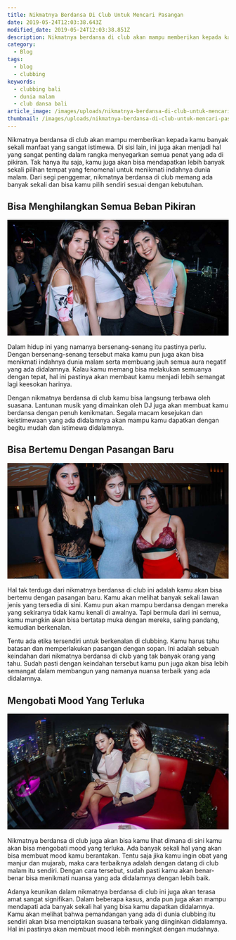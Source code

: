 ```yaml
---
title: Nikmatnya Berdansa Di Club Untuk Mencari Pasangan
date: 2019-05-24T12:03:38.643Z
modified_date: 2019-05-24T12:03:38.851Z
description: Nikmatnya berdansa di club akan mampu memberikan kepada kamu banyak sekali manfaat yang sangat istimewa.
category:
  - Blog
tags:
  - blog
  - clubbing
keywords:
  - clubbing bali
  - dunia malam
  - club dansa bali
article_image: /images/uploads/nikmatnya-berdansa-di-club-untuk-mencari-pasangan-2.jpg
thumbnail: /images/uploads/nikmatnya-berdansa-di-club-untuk-mencari-pasangan-2-021.jpg
---
```

Nikmatnya berdansa di club akan mampu memberikan kepada kamu banyak sekali manfaat yang sangat istimewa. Di sisi lain, ini juga akan menjadi hal yang sangat penting dalam rangka menyegarkan semua penat yang ada di pikiran. Tak hanya itu saja, kamu juga akan bisa mendapatkan lebih banyak sekali pilihan tempat yang fenomenal untuk menikmati indahnya dunia malam. Dari segi penggemar, nikmatnya berdansa di club memang ada banyak sekali dan bisa kamu pilih sendiri sesuai dengan kebutuhan.



## Bisa Menghilangkan Semua Beban Pikiran

![Nikmatnya Berdansa Di Club Untuk Mencari Pasangan](/images/uploads/nikmatnya-berdansa-di-club-untuk-mencari-pasangan-3.jpg)

Dalam hidup ini yang namanya bersenang-senang itu pastinya perlu. Dengan bersenang-senang tersebut maka kamu pun juga akan bisa menikmati indahnya dunia malam serta membuang jauh semua aura negatif yang ada didalamnya. Kalau kamu memang bisa melakukan semuanya dengan tepat, hal ini pastinya akan membaut kamu menjadi lebih semangat lagi keesokan harinya.

Dengan nikmatnya berdansa di club kamu bisa langsung terbawa oleh suasana. Lantunan musik yang dimainkan oleh DJ juga akan membuat kamu berdansa dengan penuh kenikmatan. Segala macam kesejukan dan keistimewaan yang ada didalamnya akan mampu kamu dapatkan dengan begitu mudah dan istimewa didalamnya.



## Bisa Bertemu Dengan Pasangan Baru

![Nikmatnya Berdansa Di Club Untuk Mencari Pasangan](/images/uploads/nikmatnya-berdansa-di-club-untuk-mencari-pasangan-2.jpg)

Hal tak terduga dari nikmatnya berdansa di club ini adalah kamu akan bisa bertemu dengan pasangan baru. Kamu akan melihat banyak sekali lawan jenis yang tersedia di sini. Kamu pun akan mampu berdansa dengan mereka yang sekiranya tidak kamu kenali di awalnya. Tapi bermula dari ini semua, kamu mungkin akan bisa bertatap muka dengan mereka, saling pandang, kemudian berkenalan.

Tentu ada etika tersendiri untuk berkenalan di clubbing. Kamu harus tahu batasan dan memperlakukan pasangan dengan sopan. Ini adalah sebuah keindahan dari nikmatnya berdansa di club yang tak banyak orang yang tahu. Sudah pasti dengan keindahan tersebut kamu pun juga akan bisa lebih semangat dalam membangun yang namanya nuansa terbaik yang ada didalamnya. 



## Mengobati Mood Yang Terluka

![Nikmatnya Berdansa Di Club Untuk Mencari Pasangan](/images/uploads/nikmatnya-berdansa-di-club-untuk-mencari-pasangan-1.jpg)

Nikmatnya berdansa di club juga akan bisa kamu lihat dimana di sini kamu akan bisa mengobati mood yang terluka. Ada banyak sekali hal yang akan bisa membuat mood kamu berantakan. Tentu saja jika kamu ingin obat yang manjur dan mujarab, maka cara terbaiknya adalah dengan datang di club malam itu sendiri. Dengan cara tersebut, sudah pasti kamu akan benar-benar bisa menikmati nuansa yang ada didalamnya dengan lebih baik.

Adanya keunikan dalam nikmatnya berdansa di club ini juga akan terasa amat sangat signifikan. Dalam beberapa kasus, anda pun juga akan mampu mendapati ada banyak sekali hal yang bisa kamu dapatkan didalamnya. Kamu akan melihat bahwa pemandangan yang ada di dunia clubbing itu sendiri akan bisa menciptakan suasana terbaik yang diinginkan didalamnya. Hal ini pastinya akan membuat mood lebih meningkat dengan mudahnya.
